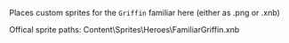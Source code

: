 Places custom sprites for the `Griffin` familiar here (either as .png or .xnb)

Offical sprite paths: 
Content\Sprites\Heroes\FamiliarGriffin.xnb
